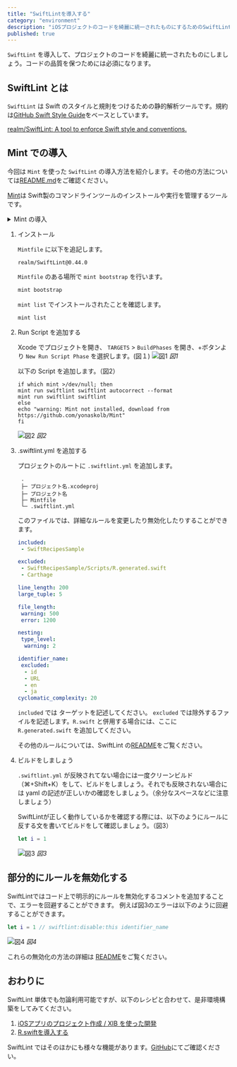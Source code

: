 ```yaml
---
title: "SwiftLintを導入する"
category: "environment"
description: "iOSプロジェクトのコードを綺麗に統一されたものにするためのSwiftLintの導入方法を紹介します。"
published: true
---
```


`SwiftLint` を導入して、プロジェクトのコードを綺麗に統一されたものにしましょう。コードの品質を保つためには必須になります。

## SwiftLint とは

`SwiftLint` は Swift のスタイルと規則をつけるための静的解析ツールです。規約は[GitHub Swift Style Guide](https://github.com/github/swift-style-guide)をベースとしています。

[realm/SwiftLint: A tool to enforce Swift style and conventions.](https://github.com/realm/SwiftLint)

## Mint での導入

今回は `Mint` を使った `SwiftLint` の導入方法を紹介します。その他の方法については[README.md](https://github.com/realm/SwiftLint#installation)をご確認ください。

[Mint](https://github.com/yonaskolb/Mint)は Swift製のコマンドラインツールのインストールや実行を管理するツールです。

<details><summary>Mint の導入</summary>

Mint の導入は
```bash
// Mint のインストール
$ brew install mint
// バージョン確認
$ mint version
```
で行うことができます。

プロジェクトのルートに `Mintfile` を作成します。
```bash
cd プロジェクト名
touch Mintfile
```

```
.
├─ プロジェクト名.xcodeproj
├─ プロジェクト名
└─ Mintfile
```
</details>

1. インストール
   
    `Mintfile` に以下を追記します。
    ```
    realm/SwiftLint@0.44.0
    ```

    `Mintfile` のある場所で `mint bootstrap` を行います。
    
    ```bash
    mint bootstrap
    ```

    `mint list` でインストールされたことを確認します。
    ```bash
    mint list
    ```


2. Run Script を追加する
   
   Xcode でプロジェクトを開き、 `TARGETS` > `BuildPhases` を開き、+ボタンより `New Run Script Phase` を選択します。(図１)
    ![図1](/assets/swiftlint/images/figure1.png)
    *図1*

    以下の Script を追加します。（図2）
    ```shell
    if which mint >/dev/null; then
    mint run swiftlint swiftlint autocorrect --format
    mint run swiftlint swiftlint
    else
    echo "warning: Mint not installed, download from https://github.com/yonaskolb/Mint"
    fi
    ```

    ![図2](/assets/swiftlint/images/figure2.png)
    *図2*    


3. .swiftlint.yml を追加する
   
   プロジェクトのルートに `.swiftlint.yml` を追加します。
   ```
    .
    ├─ プロジェクト名.xcodeproj
    ├─ プロジェクト名
    ├─ Mintfile
    └─ .swiftlint.yml
    ```
    
    このファイルでは、詳細なルールを変更したり無効化したりすることができます。

    ```yaml
    included:
     - SwiftRecipesSample

    excluded:
     - SwiftRecipesSample/Scripts/R.generated.swift
     - Carthage

    line_length: 200
    large_tuple: 5

    file_length:
     warning: 500
     error: 1200

    nesting:
     type_level:
      warning: 2

    identifier_name:
     excluded:
      - id
      - URL
      - en
      - ja
    cyclomatic_complexity: 20
    ```

    `included` では ターゲットを記述してください。
    `excluded` では除外するファイルを記述します。`R.swift` と併用する場合には、ここに `R.generated.swift` を追加してください。
    
    その他のルールについては、SwiftLint の[README](https://github.com/realm/SwiftLint#configuration)をご覧ください。


4. ビルドをしましょう

    `.swiftlint.yml` が反映されてない場合には一度クリーンビルド（⌘+Shift+K）をして、ビルドをしましょう。それでも反映されない場合には yaml の記述が正しいかの確認をしましょう。（余分なスペースなどに注意しましょう）

    SwiftLintが正しく動作しているかを確認する際には、以下のようにルールに反する文を書いてビルドをして確認しましょう。（図3）
    ```swift
    let i = 1
    ```
    
    ![図3](/assets/swiftlint/images/figure3.png)
    *図3*


## 部分的にルールを無効化する

SwiftLintではコード上で明示的にルールを無効化するコメントを追加することで、エラーを回避することができます。
例えば図3のエラーは以下のように回避することができます。
```swift
let i = 1 // swiftlint:disable:this identifier_name
```
![図4](/assets/swiftlint/images/figure4.png)
*図4*

これらの無効化の方法の詳細は [README](https://github.com/realm/SwiftLint#disable-rules-in-code)をご覧ください。

## おわりに

SwiftLint 単体でも勿論利用可能ですが、以下のレシピと合わせて、是非環境構築をしてみてください。
1. [iOSアプリのプロジェクト作成 / XIB を使った開発](https://swift-recipes.doshcook.com/recipes/create-project)
2. [R.swiftを導入する](https://swift-recipes.doshcook.com/recipes/rswift)

SwiftLint ではそのほかにも様々な機能があります。[GitHub](https://github.com/realm/SwiftLint)にてご確認ください。
